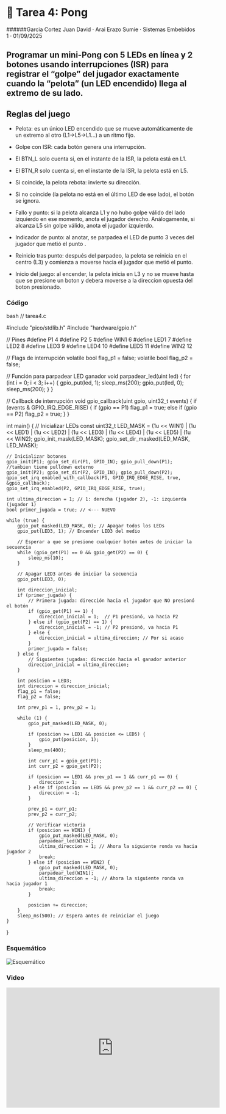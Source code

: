 # 🤖 Tarea 4: Pong
######Garcia Cortez Juan David · Arai Erazo Sumie ·  Sistemas Embebidos 1  ·  01/09/2025

## Programar un mini-Pong con 5 LEDs en línea y 2 botones usando interrupciones (ISR) para registrar el “golpe” del jugador exactamente cuando la “pelota” (un LED encendido) llega al extremo de su lado.

## Reglas del juego
* Pelota: es un único LED encendido que se mueve automáticamente de un extremo al otro (L1→L5→L1…) a un ritmo fijo.

* Golpe con ISR: cada botón genera una interrupción.

* El BTN_L solo cuenta si, en el instante de la ISR, la pelota está en L1.

* El BTN_R solo cuenta si, en el instante de la ISR, la pelota está en L5.

* Si coincide, la pelota rebota: invierte su dirección.

* Si no coincide (la pelota no está en el último LED de ese lado), el botón se ignora.

* Fallo y punto: si la pelota alcanza L1 y no hubo golpe válido del lado izquierdo en ese momento, anota el jugador derecho. Análogamente, si alcanza L5 sin golpe válido, anota el jugador izquierdo.

* Indicador de punto: al anotar, se parpadea el LED de punto 3 veces del jugador que metió el punto .

* Reinicio tras punto: después del parpadeo, la pelota se reinicia en el centro (L3) y comienza a moverse hacia el jugador que metió el punto.

* Inicio del juego: al encender, la pelota inicia en L3 y no se mueve hasta que se presione un boton y debera moverse a la direccion opuesta del boton presionado.
### Código
bash
// tarea4.c

#include "pico/stdlib.h"
#include "hardware/gpio.h"

// Pines
#define P1 4
#define P2 5
#define WIN1 6
#define LED1 7
#define LED2 8
#define LED3 9
#define LED4 10
#define LED5 11
#define WIN2 12

// Flags de interrupción
volatile bool flag_p1 = false;
volatile bool flag_p2 = false;

// Función para parpadear LED ganador
void parpadear_led(uint led) {
    for (int i = 0; i < 3; i++) {
        gpio_put(led, 1);
        sleep_ms(200);
        gpio_put(led, 0);
        sleep_ms(200);
    }
}

// Callback de interrupción
void gpio_callback(uint gpio, uint32_t events) {
    if (events & GPIO_IRQ_EDGE_RISE) {
        if (gpio == P1) flag_p1 = true;
        else if (gpio == P2) flag_p2 = true;
    }
}

int main() {
    // Inicializar LEDs
    const uint32_t LED_MASK = (1u << WIN1) | (1u << LED1) | (1u << LED2) | (1u << LED3) |
                               (1u << LED4) | (1u << LED5) | (1u << WIN2);
    gpio_init_mask(LED_MASK);
    gpio_set_dir_masked(LED_MASK, LED_MASK);

    // Inicializar botones
    gpio_init(P1); gpio_set_dir(P1, GPIO_IN); gpio_pull_down(P1); //tambien tiene pulldown externo
    gpio_init(P2); gpio_set_dir(P2, GPIO_IN); gpio_pull_down(P2);
    gpio_set_irq_enabled_with_callback(P1, GPIO_IRQ_EDGE_RISE, true, &gpio_callback);
    gpio_set_irq_enabled(P2, GPIO_IRQ_EDGE_RISE, true);

    int ultima_direccion = 1; // 1: derecha (jugador 2), -1: izquierda (jugador 1)
    bool primer_jugada = true; // <--- NUEVO

    while (true) {
        gpio_put_masked(LED_MASK, 0); // Apagar todos los LEDs
        gpio_put(LED3, 1); // Encender LED3 del medio

        // Esperar a que se presione cualquier botón antes de iniciar la secuencia
        while (gpio_get(P1) == 0 && gpio_get(P2) == 0) {
            sleep_ms(10);
        }

        // Apagar LED3 antes de iniciar la secuencia
        gpio_put(LED3, 0);

        int direccion_inicial;
        if (primer_jugada) {
            // Primera jugada: dirección hacia el jugador que NO presionó el botón
            if (gpio_get(P1) == 1) {
                direccion_inicial = 1;  // P1 presionó, va hacia P2
            } else if (gpio_get(P2) == 1) {
                direccion_inicial = -1; // P2 presionó, va hacia P1
            } else {
                direccion_inicial = ultima_direccion; // Por si acaso
            }
            primer_jugada = false;
        } else {
            // Siguientes jugadas: dirección hacia el ganador anterior
            direccion_inicial = ultima_direccion;
        }

        int posicion = LED3;
        int direccion = direccion_inicial;
        flag_p1 = false;
        flag_p2 = false;

        int prev_p1 = 1, prev_p2 = 1;

        while (1) {
            gpio_put_masked(LED_MASK, 0);

            if (posicion >= LED1 && posicion <= LED5) {
                gpio_put(posicion, 1);
            }
            sleep_ms(400);

            int curr_p1 = gpio_get(P1);
            int curr_p2 = gpio_get(P2);

            if (posicion == LED1 && prev_p1 == 1 && curr_p1 == 0) {
                direccion = 1;
            } else if (posicion == LED5 && prev_p2 == 1 && curr_p2 == 0) {
                direccion = -1;
            }

            prev_p1 = curr_p1;
            prev_p2 = curr_p2;

            // Verificar victoria
            if (posicion == WIN1) {
                gpio_put_masked(LED_MASK, 0);
                parpadear_led(WIN2);
                ultima_direccion = 1; // Ahora la siguiente ronda va hacia jugador 2
                break;
            } else if (posicion == WIN2) {
                gpio_put_masked(LED_MASK, 0);
                parpadear_led(WIN1);
                ultima_direccion = -1; // Ahora la siguiente ronda va hacia jugador 1
                break;
            }

            posicion += direccion;
        }
        sleep_ms(500); // Espera antes de reiniciar el juego
    }
}


### Esquemático
![Esquemático](imgs/TAREA4.jpeg)

### Video
<iframe width="560" height="315" src="https://www.youtube.com/embed/jyWKDoAtEeA" frameborder="0" allowfullscreen></iframe>